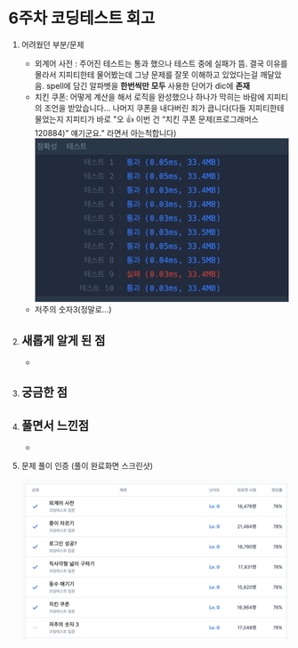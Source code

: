 # 6주차 코딩테스트 회고

1. 어려웠던 부분/문제
    - 외계어 사전 : 주어진 테스트는 통과 했으나 테스트 중에 실패가 뜸. 결국 이유를 몰라서 지피티한테 물어봤는데 그냥 문제를 잘못 이해하고 있었다는걸 깨달았음. spell에 담긴 알파벳을 **한번씩만** **모두** 사용한 단어가 dic에 **존재**
    - 치킨 쿠폰: 어떻게 계산을 해서 로직을 완성했으나 하나가 막히는 바람에 지피티의 조언을 받았습니다... 나머지 쿠폰을 내다버린 죄가 큽니다(다들 지피티한테 물었는지 지피티가 바로 "오 👍 이번 건 “치킨 쿠폰 문제(프로그래머스 120884)” 얘기군요." 라면서 아는척합니다)
    ![치킨쿠폰 채점결과.png](./치킨쿠폰채점결과.png)
    - 저주의 숫자3(정말로...)

2. 새롭게 알게 된 점
    - 
    - 

3. 궁금한 점
    - 

4. 풀면서 느낀점
    - 
    - 

5. 문제 풀이 인증 (풀이 완료화면 스크린샷)
    
    ![6주차 코딩테스트 스크린샷.png](./6week_test_screenshot.png)
